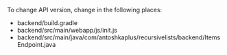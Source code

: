 
To change API version, change in the following places:
- backend/build.gradle
- backend/src/main/webapp/js/init.js
- backend/src/main/java/com/antoshkaplus/recursivelists/backend/ItemsEndpoint.java